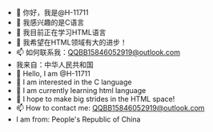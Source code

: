 - 👋 你好，我是@H-11711
- 👀 我感兴趣的是C语言
- 🌱 我目前正在学习HTML语言
- 💞️ 我希望在HTML领域有大的进步！
- 📫 如何联系我：QQBB15846052919@outlook.com
- 我来自：中华人民共和国
- 👋 Hello, I am @H-11711
- 👀 I am interested in the C language
- 🌱 I am currently learning html language
- 💞️ I hope to make big strides in the HTML space!
- 📫 How to contact me: QQBB15846052919@outlook.com
- I am from: People's Republic of China
<!---
H-11711/H-11711 is a ✨ special ✨ repository because its `README.md` (this file) appears on your GitHub profile.
You can click the Preview link to take a look at your changes.
--->
